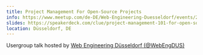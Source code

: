 ```yaml
---
title: Project Management For Open-Source Projects
info: https://www.meetup.com/de-DE/Web-Engineering-Duesseldorf/events/247184397/
slides: https://speakerdeck.com/clue/project-management-101-for-open-source-projects-webengdus
location: Düsseldorf, DE
---
```

Usergroup talk hosted by <a href="https://www.meetup.com/de-DE/Web-Engineering-Duesseldorf/">Web Engineering Düsseldorf (@WebEngDUS)</a>
